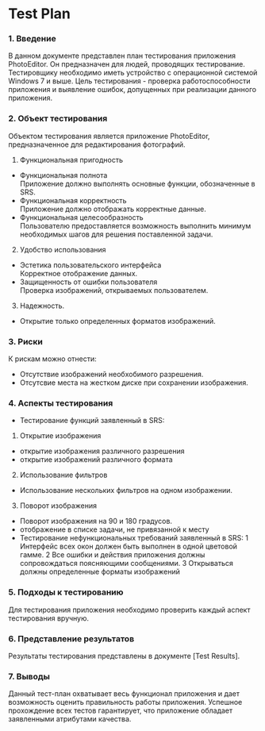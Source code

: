 # Test Plan
### 1. Введение
В данном документе представлен план тестирования приложения PhotoEditor. Он предназначен для людей, проводящих тестирование. 
Тестировщику необходимо иметь устройство c операционной системой Windows 7 и выше. Цель тестирования - проверка 
работоспособности приложения и выявление ошибок, допущенных при реализации данного приложения. 
### 2. Объект тестирования
Объектом тестирования является приложение PhotoEditor, предназначенное для редактирования фотографий. 

1. Функциональная пригодность  
* Функциональная полнота  
Приложение должно выполнять основные функции, обозначенные в SRS.
* Функциональная корректность  
Приложение должно отображать корректные данные.
* Функциональная целесообразность  
Пользователю предоставляется возможность выполнить минимум необходимых шагов для решения поставленной задачи.
2. Удобство использования
* Эстетика пользовательского интерфейса  
Корректное отображение данных.
* Защищенность от ошибки пользователя  
Проверка изображений, открываемых пользователем.
3. Надежность.
* Открытие только определенных форматов изображений.
### 3. Риски
К рискам можно отнести:
* Отсутствие изображений необхобимого разрешения.
* Отсутсвие места на жестком диске при сохранении изображения.
### 4. Аспекты тестирования
* Тестирование функций заявленный в SRS:
1. Открытие изображения
* открытие изображения различного разрешения
* открытие изображений различного формата
2. Использование фильтров
* Использование нескольких фильтров на одном изображении.
3. Поворот изображения
* Поворот изображения на 90 и 180 градусов. 
* отображение в списке задачи, не привязанной к месту
* Тестирование нефункциональных требований заявленный в SRS:
1 Интерфейс всех окон должен быть выполнен в одной цветовой гамме.
2 Все ошибки и действия приложения должны сопровождаться поясняющими сообщениями.
3 Открываться должны определенные форматы изображений
### 5. Подходы к тестированию
Для тестирования приложения необходимо проверить каждый аспект тестирования вручную.
### 6. Представление результатов
Результаты тестирования представлены в документе [Test Results].
### 7. Выводы
Данный тест-план охватывает весь функционал приложения и дает возможность оценить правильность работы приложения. Успешное прохождение всех тестов гарантирует, что приложение обладает заявленными атрибутами качества.

